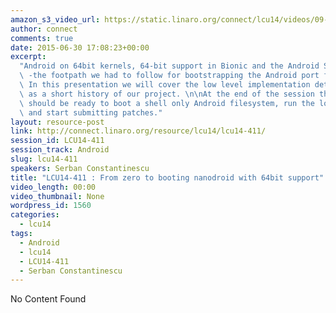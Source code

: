 ```yaml
---
amazon_s3_video_url: https://static.linaro.org/connect/lcu14/videos/09-18-Thursday/LCU14-411-%20From%20zero%20to%20booting%20nandroid%20with%2064bit%20support.mp4
author: connect
comments: true
date: 2015-06-30 17:08:23+00:00
excerpt:
  "Android on 64bit kernels, 64-bit support in Bionic and the Android Shell\
  \ -the footpath we had to follow for bootstrapping the Android port for AArch64.\
  \ In this presentation we will cover the low level implementation details as well\
  \ as a short history of our project. \n\nAt the end of the session the audience\
  \ should be ready to boot a shell only Android filesystem, run the low level tests\
  \ and start submitting patches."
layout: resource-post
link: http://connect.linaro.org/resource/lcu14/lcu14-411/
session_id: LCU14-411
session_track: Android
slug: lcu14-411
speakers: Serban Constantinescu
title: "LCU14-411 : From zero to booting nanodroid with 64bit support"
video_length: 00:00
video_thumbnail: None
wordpress_id: 1560
categories:
  - lcu14
tags:
  - Android
  - lcu14
  - LCU14-411
  - Serban Constantinescu
---
```


No Content Found
